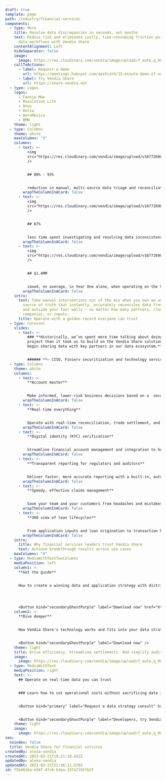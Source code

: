```yaml
---
draft: true
template: page
path: /industry/financial-services
components:
  - type: Hero
    title: Resolve data discrepancies in seconds, not months
    text: Reduce risk and eliminate costly, time-consuming friction points  in your
      data workflows with Vendia Share
    contentAlignment: Left
    hideSeparator: false
    image:
      image: https://res.cloudinary.com/vendia/image/upload/f_auto,q_90/v1674599388/Website/Iso/Smart_contract_umed2h.png
    callToActions:
      - label: Request a demo
        url: https://meetings.hubspot.com/aashish3/15-minute-demo-of-vendia-share
      - label: Try Vendia Share
        url: https://share.vendia.net
  - type: Logos
    logos:
      - Fannie Mae
      - Resolution Life
      - Atos
      - Delta
      - AeroMexico
      - BMW
    theme: light
  - type: Columns
    theme: white
    maxColumns: "3"
    columns:
      - text: >-
          <img
          src="https://res.cloudinary.com/vendia/image/upload/v1677269636/Website/Icons/Blue%20icons/Media_111_key6lp.svg"  class="image-float-left"
          />


          ## 80% - 93% 


          reduction in manual, multi-source data triage and reconciliation costs thanks to Vendia Share
        wrapTheColumnInACard: false
      - text: >-
          <img
          src="https://res.cloudinary.com/vendia/image/upload/v1677269639/Website/Icons/Blue%20icons/Media_122_pv42br.svg"  class="image-float-left"
          />


          ## 87% 


          less time spent investigating and resolving data inconsistencies with Vendia Share
        wrapTheColumnInACard: false
      - text: >-
          <img
          src="https://res.cloudinary.com/vendia/image/upload/v1677269822/Website/Icons/Blue%20icons/Money_86_jlpsvi.svg"  class="image-float-left"
          />


          ## $1.4MM 


          saved, on average, in Year One alone, when operating on the Vendia Share platform
        wrapTheColumnInACard: false
    intro:
      text: Take manual interventions out of the mix when you own an automated single
        source of truth that instantly, accurately reconciles data from inside
        and outside your four walls — no matter how many partners, clouds,
        companies, or inputs.
      title: Operate with a golden record everyone can trust
  - type: Carousel
    slides:
      - text: >-
          ### **Historically, we’ve spent more time talking about doing a
          project than it took us to build on the Vendia Share solution and
          begin sharing data with key partners in our data ecosystem.** 


          ###### **– CISO, Finserv securitization and technology services**
  - type: Columns
    theme: white
    columns:
      - text: >-
          **Account master**


          Make informed, lower-risk business decisions based on a  secure, compliant, golden record you and all your data sharing partners can trust.
        wrapTheColumnInACard: false
      - text: >-
          **Real-time everything** 


          Operate with real-time reconciliation, trade settlement, and payment processing so your organization can manage resources, respond to risks, and serve opportunities with speed and confidence.
        wrapTheColumnInACard: false
      - text: >-
          **Digital identity (KYC) verification**


          Streamline financial account management and integration to help reduce exposure to fraud and money laundering through verified digital identity features.
        wrapTheColumnInACard: false
      - text: >-
          **Transparent reporting for regulators and auditors**


          Deliver faster, more accurate reporting with a built-in, automated compliance process that draws on immutable data records and delivers Truth as a service to regulators and auditors.
        wrapTheColumnInACard: false
      - text: >-
          **Speedy, effective claims management**


          Save your team and your customers from headaches and mistakes by streamlining cross-insurer claims investigation. Also eliminate data duplication and reduce disputes.
        wrapTheColumnInACard: false
      - text: >-
          **360 view of loan lifecycles**


          From application inputs and loan origination to transaction histories and servicing details, get a 360-view of your customer data and insights into their experiences, so you can manage risk and offer new financial products appropriately.
        wrapTheColumnInACard: false
    intro:
      title: Why financial services leaders trust Vendia Share
      text: Achieve breakthrough results across use cases
    maxColumns: "4"
  - type: MediaWithTextTwoColumns
    mediaPosition: left
    column1: >-
      **Get the guide**


      How to create a winning data and application strategy with distributed ledger technology




      <Button kind="secondaryGhostPurple" label="Download now" href="https://www.vendia.com/resources/blockchain-in-modern-financial-services-2022" />
    column2: >-
      **Dive deeper**


      How Vendia Share's technology works and fits into your data strategy and tech stack


      <Button kind="secondaryGhostPurple" label="Download now" />
    theme: light
    title: Drive efficiency. Streamline settlements. And simplify audits.
    image:
      image: https://res.cloudinary.com/vendia/image/upload/f_auto,q_90/v1674599179/Website/Iso/File_sharing_pgpw0j.png
  - type: MediaWithText
    mediaPosition: right
    text: >-
      ## Operate on real-time data you can trust


      ### Learn how to cut operational costs without sacrificing data integrity using Vendia Share.


      <Button kind="primary" label="Request a data strategy consult" href="https://meetings.hubspot.com/aashish3/contact-sales" />


      <Button kind="secondaryGhostPurple" label="Developers, try Vendia Share" href="https://share.vendia.net/" />
    theme: light
    image:
      image: https://res.cloudinary.com/vendia/image/upload/f_auto,q_90/v1677268224/Website/Iso/VendiaShare_iso_lnmpta.svg
seo:
  noindex: false
  title: Vendia Share for financial services
createdBy: alexa-vendia
createdAt: 2023-03-21T19:21:10.422Z
updatedBy: alexa-vendia
updatedAt: 2023-03-21T21:36:11.570Z
id: f5b4016a-e947-47c0-b3ea-337a71937b2f
---
```

